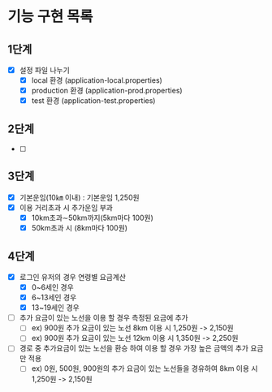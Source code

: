# 기능 구현 목록

## 1단계
- [x] 설정 파일 나누기
    - [x] local 환경 (application-local.properties)
    - [x] production 환경 (application-prod.properties)
    - [x] test 환경 (application-test.properties)
    
## 2단계
- [ ] 

## 3단계
- [x] 기본운임(10㎞ 이내) : 기본운임 1,250원 
- [x] 이용 거리초과 시 추가운임 부과
    - [x] 10km초과∼50km까지(5km마다 100원)
    - [x] 50km초과 시 (8km마다 100원)

## 4단계
- [x] 로그인 유저의 경우 연령별 요금계산
    - [x] 0~6세인 경우
    - [x] 6~13세인 경우
    - [x] 13~19세인 경우
- [ ] 추가 요금이 있는 노선을 이용 할 경우 측정된 요금에 추가
    - [ ] ex) 900원 추가 요금이 있는 노선 8km 이용 시 1,250원 -> 2,150원
    - [ ] ex) 900원 추가 요금이 있는 노선 12km 이용 시 1,350원 -> 2,250원
- [ ] 경로 중 추가요금이 있는 노선을 환승 하여 이용 할 경우 가장 높은 금액의 추가 요금만 적용
    - [ ] ex) 0원, 500원, 900원의 추가 요금이 있는 노선들을 경유하여 8km 이용 시 1,250원 -> 2,150원